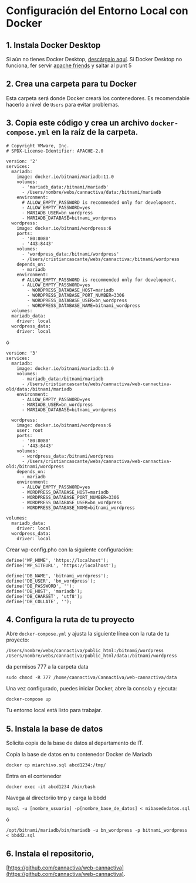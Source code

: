 # Configuración del Entorno Local con Docker

## 1. Instala Docker Desktop
Si aún no tienes Docker Desktop, [descárgalo aquí](https://www.docker.com/products/docker-desktop).
Si Docker Desktop no funciona, fer servir [apache friends](https://www.apachefriends.org/)  y saltar al punt 5

## 2. Crea una carpeta para tu Docker
Esta carpeta será donde Docker creará los contenedores. Es recomendable hacerlo a nivel de `Users` para evitar problemas.

## 3. Copia este código y crea un archivo `docker-compose.yml` en la raíz de la carpeta.

```
# Copyright VMware, Inc.
# SPDX-License-Identifier: APACHE-2.0

version: '2'
services:
  mariadb:
    image: docker.io/bitnami/mariadb:11.0
    volumes:
      - 'mariadb_data:/bitnami/mariadb'
      - /Users/nombre/webs/cannactiva/data:/bitnami/mariadb
    environment:
      # ALLOW_EMPTY_PASSWORD is recommended only for development.
      - ALLOW_EMPTY_PASSWORD=yes
      - MARIADB_USER=bn_wordpress
      - MARIADB_DATABASE=bitnami_wordpress
  wordpress:
    image: docker.io/bitnami/wordpress:6
    ports:
      - '80:8080'
      - '443:8443'
    volumes:
      - 'wordpress_data:/bitnami/wordpress'
      - /Users/cristiancascante/webs/cannactiva:/bitnami/wordpress
    depends_on:
      - mariadb
    environment:
      # ALLOW_EMPTY_PASSWORD is recommended only for development.
      - ALLOW_EMPTY_PASSWORD=yes
        - WORDPRESS_DATABASE_HOST=mariadb
        - WORDPRESS_DATABASE_PORT_NUMBER=3306
        - WORDPRESS_DATABASE_USER=bn_wordpress
        - WORDPRESS_DATABASE_NAME=bitnami_wordpress
  volumes:
  mariadb_data:
    driver: local
  wordpress_data:
    driver: local

```
ó
```
version: '3'
services:
  mariadb:
    image: docker.io/bitnami/mariadb:11.0
    volumes:
      - mariadb_data:/bitnami/mariadb
      - /Users/cristiancascante/webs/cannactiva/web-cannactiva-old/data:/bitnami/mariadb
    environment:
      - ALLOW_EMPTY_PASSWORD=yes
      - MARIADB_USER=bn_wordpress
      - MARIADB_DATABASE=bitnami_wordpress

  wordpress:
    image: docker.io/bitnami/wordpress:6
    user: root
    ports:
      - '80:8080'
      - '443:8443'
    volumes:
      - wordpress_data:/bitnami/wordpress
      - /Users/cristiancascante/webs/cannactiva/web-cannactiva-old:/bitnami/wordpress
    depends_on:
      - mariadb
    environment:
      - ALLOW_EMPTY_PASSWORD=yes
      - WORDPRESS_DATABASE_HOST=mariadb
      - WORDPRESS_DATABASE_PORT_NUMBER=3306
      - WORDPRESS_DATABASE_USER=bn_wordpress
      - WORDPRESS_DATABASE_NAME=bitnami_wordpress

volumes:
  mariadb_data:
    driver: local
  wordpress_data:
    driver: local
```

Crear wp-config.pho con la siguiente configuración:

```
define('WP_HOME', 'https://localhost');
define('WP_SITEURL', 'https://localhost');

define('DB_NAME', 'bitnami_wordpress');
define('DB_USER', 'bn_wordpress');
define('DB_PASSWORD', '');
define('DB_HOST', 'mariadb');
define('DB_CHARSET', 'utf8');
define('DB_COLLATE', '');	
```

## 4. Configura la ruta de tu proyecto
Abre `docker-compose.yml` y ajusta la siguiente línea con la ruta de tu proyecto:

```
/Users/nombre/webs/cannactiva/public_html:/bitnami/wordpress
/Users/nombre/webs/cannactiva/public_html/data:/bitnami/wordpress
```

da permisos 777 a la carpeta data

```
sudo chmod -R 777 /home/cannactiva/Cannactiva/web-cannactiva/data
```
Una vez configurado, puedes iniciar Docker, abre la consola y ejecuta:

```
docker-compose up
```

Tu entorno local está listo para trabajar.


## 5. Instala la base de datos
Solicita copia de la base de datos al departamento de IT.

Copia la base de datos en tu contenedor Docker de Mariadb

```
docker cp miarchivo.sql abcd1234:/tmp/
```
Entra en el contenedor

```
docker exec -it abcd1234 /bin/bash
```

Navega al directoriio tmp y carga la bbdd

```
mysql -u [nombre_usuario] -p[nombre_base_de_datos] < mibasededatos.sql
```
ó
```
/opt/bitnami/mariadb/bin/mariadb -u bn_wordpress -p bitnami_wordpress < bbdd2.sql
```


## 6. Instala el repositorio, 
[https://github.com/cannactiva/web-cannactiva](https://github.com/cannactiva/web-cannactiva).



